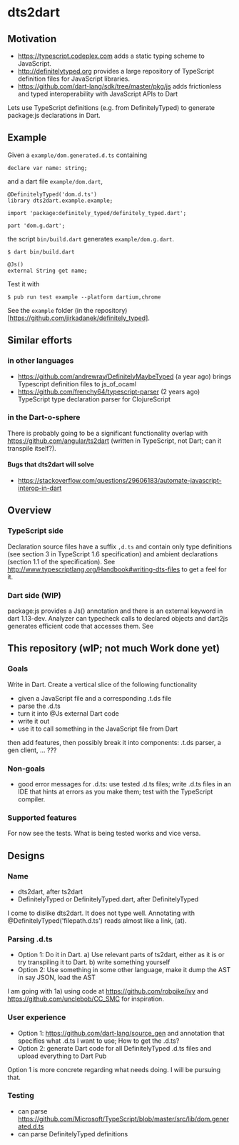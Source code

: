 # dts2dart

## Motivation

 * https://typescript.codeplex.com adds a static typing scheme to JavaScript.
 * http://definitelytyped.org provides a large repository of TypeScript definition files for JavaScript libraries.
 * https://github.com/dart-lang/sdk/tree/master/pkg/js adds frictionless and typed interoperability with JavaScript APIs to Dart

Lets use TypeScript definitions (e.g. from DefinitelyTyped) to generate package:js declarations in Dart.

## Example

Given a `example/dom.generated.d.ts` containing

    declare var name: string;
    
and a dart file `example/dom.dart`,

    @DefinitelyTyped('dom.d.ts')
    library dts2dart.example.example;

    import 'package:definitely_typed/definitely_typed.dart';

    part 'dom.g.dart';
    
the script `bin/build.dart` generates `example/dom.g.dart`.

    $ dart bin/build.dart

    @Js()
    external String get name;
    
Test it with

    $ pub run test example --platform dartium,chrome
    
See the `example` folder (in the repository)[https://github.com/jirkadanek/definitely_typed].

## Similar efforts

### in other languages

 * https://github.com/andrewray/DefinitelyMaybeTyped (a year ago) brings Typescript definition files to js_of_ocaml
 * https://github.com/frenchy64/typescript-parser (2 years ago) TypeScript type declaration parser for ClojureScript

### in the Dart-o-sphere

There is probably going to be a significant functionality overlap with https://github.com/angular/ts2dart (written in TypeScript, not Dart; can it transpile itself?).

#### Bugs that dts2dart will solve

 * https://stackoverflow.com/questions/29606183/automate-javascript-interop-in-dart

## Overview

### TypeScript side

Declaration source files have a suffix `,d.ts` and contain only type definitions (see section 3 in TypeScript 1.6 specification) and ambient declarations (section 1.1 of the specification). See http://www.typescriptlang.org/Handbook#writing-dts-files to get a feel for it.

### Dart side (WIP)

package:js provides a Js() annotation and there is an external keyword in dart 1.13-dev. Analyzer can typecheck calls to declared objects and dart2js generates efficient code that accesses them. See

## This repository (wIP; not much Work done yet)

### Goals

Write in Dart. Create a vertical slice of the following functionality

  - given a JavaScript file and a corresponding .t.ds file
  - parse the .d.ts
  - turn it into @Js external Dart code
  - write it out
  - use it to call something in the JavaScript file from Dart

then add features, then possibly break it into components: .t.ds parser, a gen client, ... ???

### Non-goals

  - good error messages for .d.ts: use tested .d.ts files; write .d.ts files in an IDE that hints at errors as you make them; test with the TypeScript compiler.

### Supported features

For now see the tests. What is being tested works and vice versa.

## Designs

### Name

  - dts2dart, after ts2dart
  - DefinitelyTyped or DefinitelyTyped.dart, after DefinitelyTyped
  
I come to dislike dts2dart. It does not type well. Annotating with @DefinitelyTyped('filepath.d.ts') reads almost like a link, (at).

### Parsing .d.ts

  - Option 1: Do it in Dart. a) Use relevant parts of ts2dart, either as it is or try transpiling it to Dart. b) write something yourself
  - Option 2: Use something in some other language, make it dump the AST in say JSON, load the AST
  
I am going with 1a) using code at https://github.com/robpike/ivy and https://github.com/unclebob/CC_SMC for inspiration.

### User experience

  - Option 1: https://github.com/dart-lang/source_gen and annotation that specifies what .d.ts I want to use; How to get the .d.ts?
  - Option 2: generate Dart code for all DefinitelyTyped .d.ts files and upload everything to Dart Pub
  
Option 1 is more concrete regarding what needs doing. I will be pursuing that.

### Testing

  - can parse https://github.com/Microsoft/TypeScript/blob/master/src/lib/dom.generated.d.ts
  - can parse DefinitelyTyped definitions